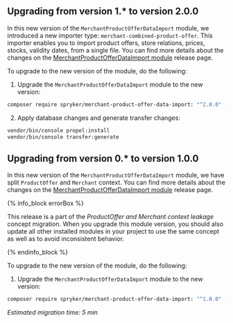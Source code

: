 ## Upgrading from version 1.* to version 2.0.0

In this new version of the `MerchantProductOfferDataImport` module, we introduced a new importer type: `merchant-combined-product-offer`.
This importer enables you to import product offers, store relations, prices, stocks, validity dates, from a single file.
You can find more details about the changes on the [MerchantProductOfferDataImport module](https://github.com/spryker/merchant-product-offer-data-import/releases/tag/2.0.0) release page.

To upgrade to the new version of the module, do the following:

1. Upgrade the `MerchantProductOfferDataImport` module to the new version:

```bash
composer require spryker/merchant-product-offer-data-import: "^2.0.0" --update-with-dependencies
```

2. Apply database changes and generate transfer changes:

```bash
vendor/bin/console propel:install
vendor/bin/console transfer:generate
```

## Upgrading from version 0.* to version 1.0.0

In this new version of the `MerchantProductOfferDataImport` module, we have split `ProductOffer` and `Merchant` context. You can find more details about the changes on the [MerchantProductOfferDataImport module](https://github.com/spryker/merchant-product-offer-data-import/releases) release page.

{% info_block errorBox %}

This release is a part of the *ProductOffer and Merchant context leakage* concept migration. When you upgrade this module version, you should also update all other installed modules in your project to use the same concept as well as to avoid inconsistent behavior.

{% endinfo_block %}

To upgrade to the new version of the module, do the following:

1. Upgrade the `MerchantProductOfferDataImport` module to the new version:

```bash
composer require spryker/merchant-product-offer-data-import: "^1.0.0" --update-with-dependencies
```

*Estimated migration time: 5 min*
